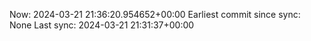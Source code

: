 Now: 2024-03-21 21:36:20.954652+00:00 Earliest commit since sync: None Last sync: 2024-03-21 21:31:37+00:00

